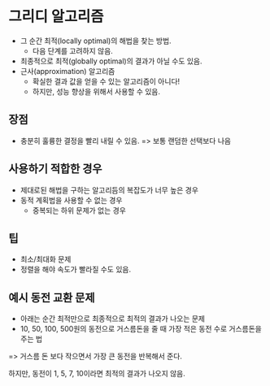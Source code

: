 # 그리디 알고리즘

- 그 순간 최적(locally optimal)의 해법을 찾는 방법.
  - 다음 단계를 고려하지 않음.
- 최종적으로 최적(globally optimal)의 결과가 아닐 수도 있음.
- 근사(approximation) 알고리즘
  - 확실한 결과 값을 얻을 수 있는 알고리즘이 아니다!
  - 하지만, 성능 향상을 위해서 사용할 수 있음.

## 장점

- 충분히 훌륭한 결정을 빨리 내릴 수 있음.
  => 보통 랜덤한 선택보다 나음

## 사용하기 적합한 경우

- 제대로된 해법을 구하는 알고리듬의 복잡도가 너무 높은 경우
- 동적 계획법을 사용할 수 없는 경우
  - 중복되는 하위 문제가 없는 경우

## 팁

- 최소/최대화 문제
- 정렬을 해야 속도가 빨라질 수도 있음.

## 예시 동전 교환 문제

- 아래는 순간 최적만으로 최종적으로 최적의 결과가 나오는 문제
- 10, 50, 100, 500원의 동전으로 거스름돈을 줄 때 가장 적은 동전 수로 거스름돈을 주는 법

=> 거스름 돈 보다 작으면서 가장 큰 동전을 반복해서 준다.

하지만, 동전이 1, 5, 7, 10이라면 최적의 결과가 나오지 않음.
